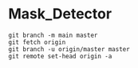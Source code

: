 # Mask_Detector

```
git branch -m main master
git fetch origin
git branch -u origin/master master
git remote set-head origin -a
```

